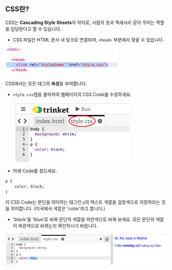 ## CSS란?

CSS는 **Cascading Style Sheets**의 약자로, 사람의 옷과 액세서리 같이 꾸미는 역할을 담당한다고 할 수 있습니다.

+ CSS 파일은 HTML 문서 내 링크로 연결되며, `<head>` 부분에서 찾을 수 있습니다.

![스크린샷](images/birthday-css-link.png)

CSS에서는 모든 태그의 **속성**을 부여합니다.

+ `style.css`탭을 클릭하여 웹페이지의 CSS Code를 수정하세요.
    
    ![스크린샷](images/birthday-css-tab.png)

+ 아래 Code를 찾으세요.

```html
p {
    color: black;
}
```

이 CSS Code는 문단을 의미하는 태그인 `p`의 텍스트 색깔을 검정색으로 지정하라는 것을 의미합니다. (미국에서 색깔은 'color'라고 합니다.)

+ 'black'을 'blue'로 바꿔 문단의 색깔을 파란색으로 바꿔 보세요. 모든 문단의 색깔이 파란색으로 바뀌는지 확인하시기 바랍니다.

![스크린샷](images/birthday-edit-css.png)